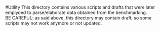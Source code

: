 #Utility
This directory contains various scripts and drafts that were later emplyoed to parse/elaborate data obtained from the benchmarking.  
BE CAREFUL: as said above, this directory may contain draft, so some scripts may not work anymore or not updated.

